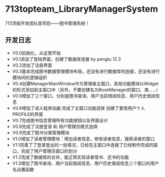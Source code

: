 # 713topteam_LibraryManagerSystem
713顶级开发团队首项目——图书管理系统！

## 开发日志
- V0.0初始化，从这里开始
- V0.1添加了登陆界面，创建了数据库连接 by pengtu 12.3
- V0.2添加了注册界面
- V0.3基本完成图书数据管理模块布局，还没有进行数据库的连接，还没有进行模块间的逻辑组织
- V0.4创建ManagerMainWindow作为管理者主窗口，其他功能模块以Widget的形式添加到主窗口中（另外，不要创建名为BookManager的窗口、类……）
- V0.5增加了三个窗口，分别是图书查询、用户当前借阅信息、用户历史借阅信息
- V0.6增加了进入程序动画 完成了主窗口功能选择 创建了更改用户个人PROFILE的界面
- V0.7完成图书信息管理所有功能按钮以及界面设计
- V0.8完成了注册登录 和 用户管理员模式选择
- V0.9完成了图书分类管理模块
- V1.0增加了读者管理模块：增加读者信息，修改读者信息，搜索读者的窗口
- V1.1完善了了登录登出的一些情况，已经在主窗口中连接了已经制作完成的窗口，完成了用户管理员窗口的划分
- V1.2完成了数据库的合并，能正常实现读者借书、还书的功能
- V1.3增加了图书查询、用户当前借阅信息、用户历史借阅信息三个窗口的用户名设置函数